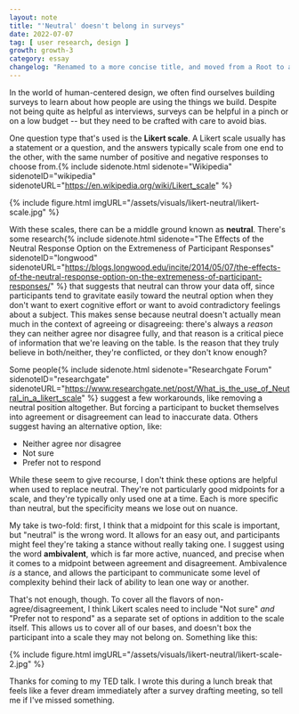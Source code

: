```yaml
---
layout: note
title: "'Neutral' doesn't belong in surveys"
date: 2022-07-07
tag: [ user research, design ]
growth: growth-3
category: essay
changelog: "Renamed to a more concise title, and moved from a Root to a Plant. It's opinionated enough to be more than a stream of consciousness."
---
```


In the world of human-centered design, we often find ourselves building surveys to learn about how people are using the things we build. Despite not being quite as helpful as interviews, surveys can be helpful in a pinch or on a low budget -- but they need to be crafted with care to avoid bias. 

One question type that's used is the **Likert scale**. A Likert scale usually has a statement or a question, and the answers typically scale from one end to the other, with the same number of positive and negative responses to choose from.{% include sidenote.html sidenote="Wikipedia" sidenoteID="wikipedia" sidenoteURL="https://en.wikipedia.org/wiki/Likert_scale" %}

{% include figure.html imgURL="/assets/visuals/likert-neutral/likert-scale.jpg" %}

With these scales, there can be a middle ground known as **neutral**. There's some research{% include sidenote.html sidenote="The Effects of the Neutral Response Option on the Extremeness of Participant Responses" sidenoteID="longwood" sidenoteURL="https://blogs.longwood.edu/incite/2014/05/07/the-effects-of-the-neutral-response-option-on-the-extremeness-of-participant-responses/" %} that suggests that neutral can throw your data off, since participants tend to gravitate easily toward the neutral option when they don't want to exert cognitive effort or want to avoid contradictory feelings about a subject. This makes sense because neutral doesn't actually mean much in the context of agreeing or disagreeing: there's always a *reason* they can neither agree nor disagree fully, and that reason is a critical piece of information that we're leaving on the table. Is the reason that they truly believe in both/neither, they're conflicted, or they don't know enough? 

Some people{% include sidenote.html sidenote="Researchgate Forum" sidenoteID="researchgate" sidenoteURL="https://www.researchgate.net/post/What_is_the_use_of_Neutral_in_a_likert_scale" %} suggest a few workarounds, like removing a neutral position altogether. But forcing a participant to bucket themselves into agreement or disagreement can lead to inaccurate data. Others suggest having an alternative option, like:

- Neither agree nor disagree
- Not sure
- Prefer not to respond

While these seem to give recourse, I don't think these options are helpful when used to replace neutral. They're not particularly good midpoints for a scale, and they're typically only used one at a time. Each is more specific than neutral, but the specificity means we lose out on nuance.

My take is two-fold: first, I think that a midpoint for this scale is important, but "neutral" is the wrong word. It allows for an easy out, and participants might feel they're taking a stance without really taking one. I suggest using the word **ambivalent**, which is far more active, nuanced, and precise when it comes to a midpoint between agreement and disagreement. Ambivalence *is* a stance, and allows the participant to communicate some level of complexity behind their lack of ability to lean one way or another.

That's not enough, though. To cover all the flavors of non-agree/disagreement, I think Likert scales need to include "Not sure" *and* "Prefer not to respond" as a separate set of options in addition to the scale itself. This allows us to cover all of our bases, and doesn't box the participant into a scale they may not belong on. Something like this:

{% include figure.html imgURL="/assets/visuals/likert-neutral/likert-scale-2.jpg" %}

Thanks for coming to my TED talk. I wrote this during a lunch break that feels like a fever dream immediately after a survey drafting meeting, so tell me if I've missed something. 